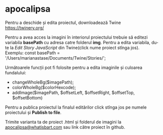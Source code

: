 # apocalipsa

Pentru a deschide și edita proiectul, downloadează Twine https://twinery.org/

Pentru a avea acces la imagini în interiorul proiectului trebuie să editezi variabila <b>basePath</b> cu adresa catre folderul <b>img</b>. Pentru a edita variabila, du-te la <i>Edit Story JavaScript</i> din Twine(click nume proiect stînga jos).
Exemplu: const basePath = '/Users/marianastase/Documents/Twine/Stories/';
  
Următoarele funcții pot fi folosite pentru a edita imaginile și culoarea fundalului:
<ul><li>changeWholeBg($imagePath);</li><li>colorWholeBg($colorHexcode);</li><li>addImage($imagePath, $offsetLeft, $offsetRight, $offsetTop, $offsetBottom)</li></ul>

Pentru a publica proiectul la finalul editărilor click stînga jos pe numele proiectului și <b>Publish to file</b>.

Trimite varianta ta de proiect .html și folderul de imagini la apocalipsa@whatisbart.com sau link către proiect în github.
